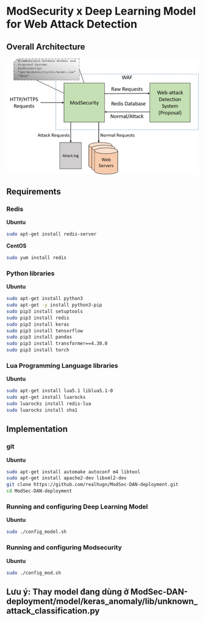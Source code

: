 # ModSecurity x Deep Learning Model for Web Attack Detection

## Overall Architecture

![overview](resource/deploy.png)

## Requirements

### Redis

**Ubuntu**
```sh
sudo apt-get install redis-server
```
**CentOS**
```sh
sudo yum install redis
```

### Python libraries

**Ubuntu**
```sh
sudo apt-get install python3
sudo apt-get -y install python3-pip
sudo pip3 install setuptools
sudo pip3 install redis
sudo pip3 install keras
sudo pip3 install tensorflow
sudo pip3 install pandas
sudo pip3 install transformer==4.30.0
sudo pip3 install torch
```


### Lua Programming Language libraries

**Ubuntu**
```sh
sudo apt-get install lua5.1 liblua5.1-0
sudo apt-get install luarocks
sudo luarocks install redis-lua
sudo luarocks install sha1
```

## Implementation

### git

**Ubuntu**
```sh
sudo apt-get install automake autoconf m4 libtool
sudo apt-get install apache2-dev libxml2-dev
git clone https://github.com/realhugn/ModSec-DAN-deployment.git
cd ModSec-DAN-deployment
```
### Running and configuring Deep Learning Model

**Ubuntu**
```sh
sudo ./config_model.sh
```

### Running and configuring Modsecurity

**Ubuntu**
```sh
sudo ./config_mod.sh
```
## Lưu ý: Thay model đang dùng ở ModSec-DAN-deployment/model/keras_anomaly/lib/unknown_attack_classification.py
